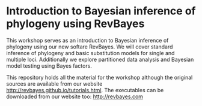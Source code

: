 # Introduction to Bayesian inference of phylogeny using RevBayes

This workshop serves as an introduction to Bayesian inference of phylogeny using our new softare RevBayes. We will cover standard inference of phylogeny and basic substitution models for single and multiple loci. Additionally we explore partitioned data analysis and Bayesian model testing using Bayes factors.

This repository holds all the material for the workshop although the original sources are available from our website http://revbayes.github.io/tutorials.html. The executables can be downloaded from our website too: http://revbayes.com
